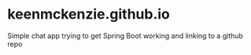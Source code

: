 # keenmckenzie.github.io

Simple chat app trying to get Spring Boot working and linking to a github repo
